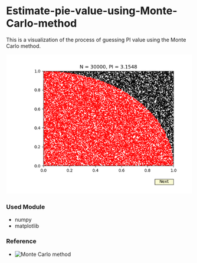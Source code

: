 # Estimate-pie-value-using-Monte-Carlo-method

This is a visualization of the process of guessing PI value using the Monte Carlo method.

![Figure_1](https://raw.githubusercontent.com/ro0opf/Estimate-pie-value-using-Monte-Carlo-method/dev/res/Figure_1.png)

### Used Module
- numpy
- matplotlib

### Reference
- ![Monte Carlo method](https://en.wikipedia.org/wiki/Monte_Carlo_method)
